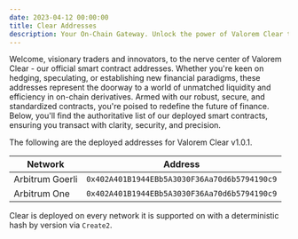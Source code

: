 ```yaml
---
date: 2023-04-12 00:00:00
title: Clear Addresses
description: Your On-Chain Gateway. Unlock the power of Valorem Clear through our official smart contract addresses. Navigate with confidence in the world of on-chain derivatives, backed by our transparent and cutting-edge options clearing contracts.
---
```


Welcome, visionary traders and innovators, to the nerve center of Valorem Clear - our official smart contract addresses. 
Whether you're keen on hedging, speculating, or establishing new financial paradigms, these addresses represent the 
doorway to a world of unmatched liquidity and efficiency in on-chain derivatives. Armed with our robust, secure, and 
standardized contracts, you're poised to redefine the future of finance. Below, you'll find the authoritative list of 
our deployed smart contracts, ensuring you transact with clarity, security, and precision.

The following are the deployed addresses for Valorem Clear v1.0.1.

| Network         | Address                                      |
|-----------------|----------------------------------------------|
| Arbitrum Goerli | `0x402A401B1944EBb5A3030F36Aa70d6b5794190c9` |
| Arbitrum One    | `0x402A401B1944EBb5A3030F36Aa70d6b5794190c9` |

Clear is deployed on every network it is supported on with a deterministic
hash by version via `Create2`.
